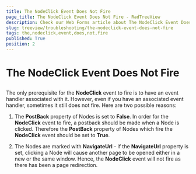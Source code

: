 ```yaml
---
title: The NodeClick Event Does Not Fire
page_title: The NodeClick Event Does Not Fire - RadTreeView
description: Check our Web Forms article about The NodeClick Event Does Not Fire.
slug: treeview/troubleshooting/the-nodeclick-event-does-not-fire
tags: the,nodeclick,event,does,not,fire
published: True
position: 2
---
```


# The NodeClick Event Does Not Fire



## 

The only prerequisite for the **NodeClick** event to fire is to have an event handler associated with it. However, even if you have an associated event handler, sometimes it still does not fire. Here are two possible reasons:

1. The **PostBack** property of Nodes is set to **False**. In order for the **NodeClick** event to fire, a postback should be made when a Node is clicked. Therefore the **PostBack** property of Nodes which fire the **NodeClick** event should be set to **True**.

1. The Nodes are marked with **NavigateUrl** - if the **NavigateUrl** property is set, clicking a Node will cause another page to be opened either in a new or the same window. Hence, the **NodeClick** event will not fire as there has been a page redirection.


